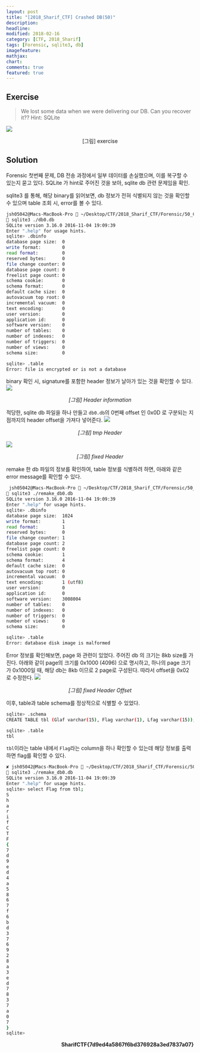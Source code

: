 ```yaml
---
layout: post
title: "[2018_Sharif_CTF] Crashed DB(50)"
description:
headline:
modified: 2018-02-16
category: [CTF, 2018_Sharif]
tags: [Forensic, sqlite3, db]
imagefeature:
mathjax:
chart:
comments: true
featured: true
---
```


## Exercise

> We lost some data when we were delivering our DB.
Can you recover it??
Hint: SQLite

![](/images/2018-02-16-Sharif-CTF-Crashed-DB-50/exercise.png)
<p align='center'>[그림] exercise</p>


## Solution

Forensic 첫번째 문제, DB 전송 과정에서 일부 데이터를 손실했으며, 이를 복구할 수 있는지 묻고 있다. SQLite 가 hint로 주어진 것을 보아, sqlite db 관련 문제임을 확인.


sqlite3 를 통해, 해당 binary를 읽어보면, db 정보가 전혀 식별되지 않는 것을 확인할 수 있으며 table 조회 시, error를 볼 수 있다.

```bash
jsh05042@Macs-MacBook-Pro  ~/Desktop/CTF/2018_Sharif_CTF/Forensic/50_Crashed DB
 sqlite3 ./db0.db
SQLite version 3.16.0 2016-11-04 19:09:39
Enter ".help" for usage hints.
sqlite> .dbinfo
database page size:  0
write format:        0
read format:         0
reserved bytes:      0
file change counter: 0
database page count: 0
freelist page count: 0
schema cookie:       0
schema format:       0
default cache size:  0
autovacuum top root: 0
incremental vacuum:  0
text encoding:       0
user version:        0
application id:      0
software version:    0
number of tables:    0
number of indexes:   0
number of triggers:  0
number of views:     0
schema size:         0
```

```bash
sqlite> .table
Error: file is encrypted or is not a database
```


binary 확인 시, signature를 포함한 header 정보가 날아가 있는 것을 확인할 수 있다.
![](/images/2018-02-16-Sharif-CTF-Crashed-DB-50/init.png)
<p align='center'><i>[그림] Header information</i></p>


적당한, sqlite db 파일을 하나 만들고 `db0.db`의 0번째 offset 인 0x0D 로 구분되는 지점까지의 header offset을 가져다 넣어준다.
![](/images/2018-02-16-Sharif-CTF-Crashed-DB-50/tmp_header.png)
<p align='center'><i>[그림] tmp Header</i></p>

![](/images/2018-02-16-Sharif-CTF-Crashed-DB-50/fix_header.png)
<p align='center'><i>[그림] fixed Header</i></p>


remake 한 db 파일의 정보를 확인하여, table 정보를 식별하려 하면, 아래와 같은 error message를 확인할 수 있다.

```bash
 jsh05042@Macs-MacBook-Pro  ~/Desktop/CTF/2018_Sharif_CTF/Forensic/50_Crashed DB
 sqlite3 ./remake_db0.db
SQLite version 3.16.0 2016-11-04 19:09:39
Enter ".help" for usage hints.
sqlite> .dbinfo
database page size:  1024
write format:        1
read format:         1
reserved bytes:      0
file change counter: 1
database page count: 2
freelist page count: 0
schema cookie:       1
schema format:       4
default cache size:  0
autovacuum top root: 0
incremental vacuum:  0
text encoding:       1 (utf8)
user version:        0
application id:      0
software version:    3008004
number of tables:    0
number of indexes:   0
number of triggers:  0
number of views:     0
schema size:         0

sqlite> .table
Error: database disk image is malformed
```

Error 정보를 확인해보면, page 와 관련이 있었다. 주어진 db 의 크기는 8kb size를 가진다. 아래와 같이 page의 크기를 0x1000 (4096) 으로 명시하고, 하나의 page 크기가 0x1000일 때, 해당 db는 8kb 이므로 2 page로 구성된다. 따라서 offset을 0x02로 수정한다.
![](/images/2018-02-16-Sharif-CTF-Crashed-DB-50/fixed.png)
<p align='center'><i>[그림] fixed Header Offset</i></p>



이후, table과 table schema를 정상적으로 식별할 수 있었다.

```bash
sqlite> .schema
CREATE TABLE tbl (Glaf varchar(15), Flag varchar(1), Lfag varchar(15));

sqlite> .table
tbl
```


`tbl`이라는 table 내에서 `Flag`라는 column을 하나 확인할 수 있는데 해당  정보를 출력하면 flag를 확인할 수 있다.
```bash
✘ jsh05042@Macs-MacBook-Pro  ~/Desktop/CTF/2018_Sharif_CTF/Forensic/50_Crashed DB
 sqlite3 ./remake_db0.db
SQLite version 3.16.0 2016-11-04 19:09:39
Enter ".help" for usage hints.
sqlite> select Flag from tbl;
S
h
a
r
i
f
C
T
F
{
7
d
9
e
d
4
a
5
8
6
7
f
6
b
d
3
7
6
9
2
8
a
3
e
d
7
8
3
7
a
0
7
}
sqlite>
```

<p align='right'><strong>SharifCTF{7d9ed4a5867f6bd376928a3ed7837a07}</strong></p>
